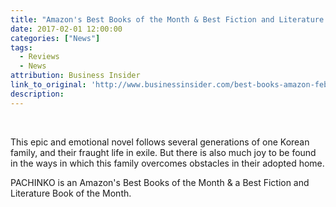 ```yaml
---
title: "Amazon's Best Books of the Month & Best Fiction and Literature of the Month"
date: 2017-02-01 12:00:00
categories: ["News"]
tags:
  - Reviews
  - News
attribution: Business Insider
link_to_original: 'http://www.businessinsider.com/best-books-amazon-february-2017-2/#4-3-2-1-1'
description:
---
```



&nbsp;

This epic and emotional novel follows several generations of one Korean family, and their fraught life in exile. But there is also much joy to be found in the ways in which this family overcomes obstacles in their adopted home.

PACHINKO is an Amazon's Best Books of the Month & a Best Fiction and Literature Book of the Month.&nbsp;

&nbsp;